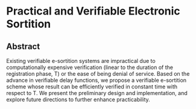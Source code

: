 # Practical and Verifiable Electronic Sortition

## Abstract

Existing verifiable e-sortition systems are impractical due to computationally expensive verification (linear to the duration of the registration phase, T) or the ease of being denial of service. Based on the advance in verifiable delay functions, we propose a verifiable e-sortition scheme whose result can be efficiently verified in constant time with respect to T. We present the preliminary design and implementation, and explore future directions to further enhance practicability.
